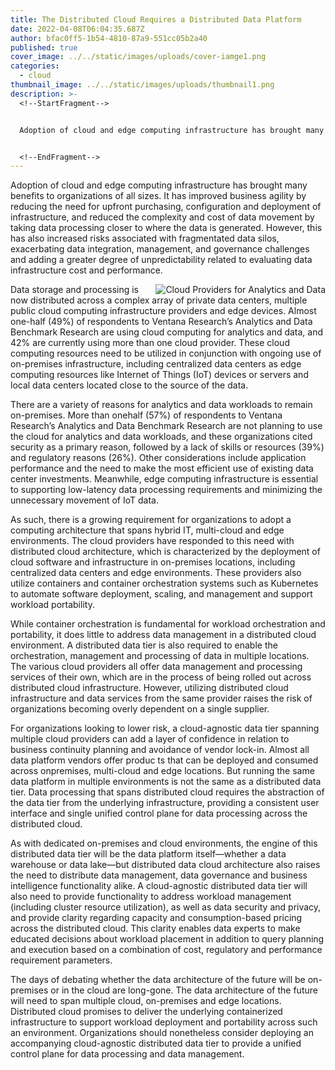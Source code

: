 ```yaml
---
title: The Distributed Cloud Requires a Distributed Data Platform
date: 2022-04-08T06:04:35.687Z
author: bfac0ff5-1b54-4810-87a9-551cc05b2a40
published: true
cover_image: ../../static/images/uploads/cover-iamge1.png
categories:
  - cloud
thumbnail_image: ../../static/images/uploads/thumbnail1.png
description: >-
  <!--StartFragment-->


  Adoption of cloud and edge computing infrastructure has brought many benefits to organizations of all sizes. It has improved business agility by reducing the need for upfront purchasing, configuration and deployment of infrastructure, and reduced the complexity and cost of data movement by taking data processing closer to where the data is generated.


  <!--EndFragment-->
---
```

<!--StartFragment-->

Adoption of cloud and edge computing infrastructure has brought many benefits to organizations of all
sizes. It has improved business agility by reducing the need for upfront purchasing, configuration and
deployment of infrastructure, and reduced the complexity and cost of data movement by taking data
processing closer to where the data is generated. However, this has also increased risks associated
with fragmentated data silos, exacerbating data integration, management, and governance challenges
and adding a greater degree of unpredictability related to evaluating data infrastructure cost and
performance.

<img src="/images/uploads/cloud-providers.png" alt="Cloud Providers for Analytics and Data" title="Cloud Providers for Analytics and Data" style="float:right;margin-left:10px;">

Data storage and processing is now distributed across a complex array of private data centers, multiple public cloud computing infrastructure providers and edge devices. Almost one-half (49%) of respondents to Ventana Research’s Analytics and Data Benchmark Research are using cloud computing for analytics and data, and 42% are currently using more than one cloud provider. These cloud computing resources need to be utilized in conjunction with ongoing use of on-premises infrastructure, including centralized data centers as edge computing resources like Internet of Things (IoT) devices or servers and local data centers located close to the source of the data. 

There are a variety of reasons for analytics and data workloads to remain on-premises. More than onehalf (57%) of respondents to Ventana Research’s Analytics and Data Benchmark Research are not planning to use the cloud for analytics and data workloads, and these organizations cited security as a primary reason, followed by a lack of skills or resources (39%) and regulatory reasons (26%). Other considerations include application performance and the need to make the most efficient use of existing data center investments. Meanwhile, edge computing infrastructure is essential to supporting low-latency data processing requirements and minimizing the unnecessary movement of IoT data. 

As such, there is a growing requirement for organizations to adopt a computing architecture that spans hybrid IT, multi-cloud and edge environments. The cloud providers have responded to this need with distributed cloud architecture, which is characterized by the deployment of cloud software and infrastructure in on-premises locations, including centralized data centers and edge environments. These providers also utilize containers and container orchestration systems such as Kubernetes to automate software deployment, scaling, and management and support workload portability. 

While container orchestration is fundamental for workload orchestration and portability, it does little to address data management in a distributed cloud environment. A distributed data tier is also required to enable the orchestration, management and processing of data in multiple locations. The various cloud providers all offer data management and processing services of their own, which are in the process of being rolled out across distributed cloud infrastructure. However, utilizing distributed cloud infrastructure and data services from the same provider raises the risk of organizations becoming overly dependent on a single supplier.

 For organizations looking to lower risk, a cloud-agnostic data tier spanning multiple cloud providers can add a layer of confidence in relation to business continuity planning and avoidance of vendor lock-in. Almost all data platform vendors offer produc ts that can be deployed and consumed across onpremises, multi-cloud and edge locations. But running the same data platform in multiple environments is not the same as a distributed data tier. Data processing that spans distributed cloud requires the abstraction of the data tier from the underlying infrastructure, providing a consistent user interface and single unified control plane for data processing across the distributed cloud. 

As with dedicated on-premises and cloud environments, the engine of this distributed data tier will be the data platform itself—whether a data warehouse or data lake—but distributed data cloud architecture also raises the need to distribute data management, data governance and business intelligence functionality alike. A cloud-agnostic distributed data tier will also need to provide functionality to address workload management (including cluster resource utilization), as well as data security and privacy, and provide clarity regarding capacity and consumption-based pricing across the distributed cloud. This clarity enables data experts to make educated decisions about workload placement in addition to query planning and execution based on a combination of cost, regulatory and performance requirement parameters. 

The days of debating whether the data architecture of the future will be on-premises or in the cloud are long-gone. The data architecture of the future will need to span multiple cloud, on-premises and edge locations. Distributed cloud promises to deliver the underlying containerized infrastructure to support workload deployment and portability across such an environment. Organizations should nonetheless consider deploying an accompanying cloud-agnostic distributed data tier to provide a unified control plane for data processing and data management.

<!--EndFragment-->